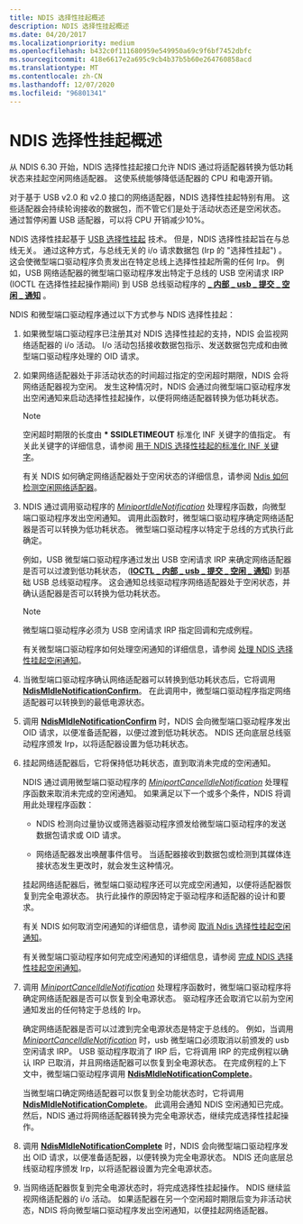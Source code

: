 ```yaml
---
title: NDIS 选择性挂起概述
description: NDIS 选择性挂起概述
ms.date: 04/20/2017
ms.localizationpriority: medium
ms.openlocfilehash: b432c0f111680959e549950a69c9f6bf7452dbfc
ms.sourcegitcommit: 418e6617e2a695c9cb4b37b5b60e264760858acd
ms.translationtype: MT
ms.contentlocale: zh-CN
ms.lasthandoff: 12/07/2020
ms.locfileid: "96801341"
---
```

# <a name="overview-of-ndis-selective-suspend"></a>NDIS 选择性挂起概述


从 NDIS 6.30 开始，NDIS 选择性挂起接口允许 NDIS 通过将适配器转换为低功耗状态来挂起空闲网络适配器。 这使系统能够降低适配器的 CPU 和电源开销。

对于基于 USB v2.0 和 v2.0 接口的网络适配器，NDIS 选择性挂起特别有用。 这些适配器会持续轮询接收的数据包，而不管它们是处于活动状态还是空闲状态。 通过暂停闲置 USB 适配器，可以将 CPU 开销减少10%。

NDIS 选择性挂起基于 [USB 选择性挂起](../usbcon/usb-selective-suspend.md) 技术。 但是，NDIS 选择性挂起旨在与总线无关。 通过这种方式，与总线无关的 i/o 请求数据包 (Irp 的 "选择性挂起") 。 这会使微型端口驱动程序负责发出在特定总线上选择性挂起所需的任何 Irp。 例如，USB 网络适配器的微型端口驱动程序发出特定于总线的 USB 空闲请求 IRP (IOCTL 在选择性挂起操作期间) 到 USB 总线驱动程序的 [**\_ 内部 \_ usb \_ 提交 \_ 空闲 \_ 通知**](/windows-hardware/drivers/ddi/usbioctl/ni-usbioctl-ioctl_internal_usb_submit_idle_notification) 。

NDIS 和微型端口驱动程序通过以下方式参与 NDIS 选择性挂起：

1.  如果微型端口驱动程序已注册其对 NDIS 选择性挂起的支持，NDIS 会监视网络适配器的 i/o 活动。 I/o 活动包括接收数据包指示、发送数据包完成和由微型端口驱动程序处理的 OID 请求。

2.  如果网络适配器处于非活动状态的时间超过指定的空闲超时期限，NDIS 会将网络适配器视为空闲。 发生这种情况时，NDIS 会通过向微型端口驱动程序发出空闲通知来启动选择性挂起操作，以便将网络适配器转换为低功耗状态。

    > [!NOTE]
    > 空闲超时期限的长度由 **\* SSIDLETIMEOUT** 标准化 INF 关键字的值指定。 有关此关键字的详细信息，请参阅 [用于 NDIS 选择性挂起的标准化 INF 关键字](standardized-inf-keywords-for-ndis-selective-suspend.md)。     

    有关 NDIS 如何确定网络适配器处于空闲状态的详细信息，请参阅 [Ndis 如何检测空闲网络适配器](how-ndis-detects-idle-network-adapters.md)。

3.  NDIS 通过调用驱动程序的 [*MiniportIdleNotification*](/windows-hardware/drivers/ddi/ndis/nc-ndis-miniport_idle_notification) 处理程序函数，向微型端口驱动程序发出空闲通知。 调用此函数时，微型端口驱动程序确定网络适配器是否可以转换为低功耗状态。 微型端口驱动程序以特定于总线的方式执行此确定。

    例如，USB 微型端口驱动程序通过发出 USB 空闲请求 IRP 来确定网络适配器是否可以过渡到低功耗状态， ([**IOCTL \_ 内部 \_ usb \_ 提交 \_ 空闲 \_ 通知**](/windows-hardware/drivers/ddi/usbioctl/ni-usbioctl-ioctl_internal_usb_submit_idle_notification)) 到基础 USB 总线驱动程序。 这会通知总线驱动程序网络适配器处于空闲状态，并确认适配器是否可以转换为低功耗状态。
    
    > [!NOTE]
    > 微型端口驱动程序必须为 USB 空闲请求 IRP 指定回调和完成例程。
    
    有关微型端口驱动程序如何处理空闲通知的详细信息，请参阅 [处理 NDIS 选择性挂起空闲通知](handling-the-ndis-selective-suspend-idle-notification.md)。

4.  当微型端口驱动程序确认网络适配器可以转换到低功耗状态后，它将调用 [**NdisMIdleNotificationConfirm**](/windows-hardware/drivers/ddi/ndis/nf-ndis-ndismidlenotificationconfirm)。 在此调用中，微型端口驱动程序指定网络适配器可以转换到的最低电源状态。

5.  调用 [**NdisMIdleNotificationConfirm**](/windows-hardware/drivers/ddi/ndis/nf-ndis-ndismidlenotificationconfirm) 时，NDIS 会向微型端口驱动程序发出 OID 请求，以便准备适配器，以便过渡到低功耗状态。 NDIS 还向底层总线驱动程序颁发 Irp，以将适配器设置为低功耗状态。

6.  挂起网络适配器后，它将保持低功耗状态，直到取消未完成的空闲通知。

    NDIS 通过调用微型端口驱动程序的 [*MiniportCancelIdleNotification*](/windows-hardware/drivers/ddi/ndis/nc-ndis-miniport_cancel_idle_notification) 处理程序函数来取消未完成的空闲通知。 如果满足以下一个或多个条件，NDIS 将调用此处理程序函数：

    -   NDIS 检测向过量协议或筛选器驱动程序颁发给微型端口驱动程序的发送数据包请求或 OID 请求。

    -   网络适配器发出唤醒事件信号。 当适配器接收到数据包或检测到其媒体连接状态发生更改时，就会发生这种情况。

    挂起网络适配器后，微型端口驱动程序还可以完成空闲通知，以便将适配器恢复到完全电源状态。 执行此操作的原因特定于驱动程序和适配器的设计和要求。

    有关 NDIS 如何取消空闲通知的详细信息，请参阅 [取消 Ndis 选择性挂起空闲通知](canceling-the-ndis-selective-suspend-idle-notification.md)。

    有关微型端口驱动程序如何完成空闲通知的详细信息，请参阅 [完成 NDIS 选择性挂起空闲通知](completing-the-ndis-selective-suspend-idle-notification.md)。

7.  调用 [*MiniportCancelIdleNotification*](/windows-hardware/drivers/ddi/ndis/nc-ndis-miniport_cancel_idle_notification) 处理程序函数时，微型端口驱动程序将确定网络适配器是否可以恢复到全电源状态。 驱动程序还会取消它以前为空闲通知发出的任何特定于总线的 Irp。

    确定网络适配器是否可以过渡到完全电源状态是特定于总线的。 例如，当调用 [*MiniportCancelIdleNotification*](/windows-hardware/drivers/ddi/ndis/nc-ndis-miniport_cancel_idle_notification) 时，usb 微型端口必须取消以前颁发的 usb 空闲请求 IRP。 USB 驱动程序取消了 IRP 后，它将调用 IRP 的完成例程以确认 IRP 已取消，并且网络适配器可以恢复到全电源状态。 在完成例程的上下文中，微型端口驱动程序调用 [**NdisMIdleNotificationComplete**](/windows-hardware/drivers/ddi/ndis/nf-ndis-ndismidlenotificationcomplete)。

    当微型端口确定网络适配器可以恢复到全功能状态时，它将调用 [**NdisMIdleNotificationComplete**](/windows-hardware/drivers/ddi/ndis/nf-ndis-ndismidlenotificationcomplete)。 此调用会通知 NDIS 空闲通知已完成。 然后，NDIS 通过将网络适配器转换为完全电源状态，继续完成选择性挂起操作。

8.  调用 [**NdisMIdleNotificationComplete**](/windows-hardware/drivers/ddi/ndis/nf-ndis-ndismidlenotificationcomplete) 时，NDIS 会向微型端口驱动程序发出 OID 请求，以便准备适配器，以便转换为完全电源状态。 NDIS 还向底层总线驱动程序颁发 Irp，以将适配器设置为完全电源状态。

9.  当网络适配器恢复到完全电源状态时，将完成选择性挂起操作。 NDIS 继续监视网络适配器的 i/o 活动。 如果适配器在另一个空闲超时期限后变为非活动状态，NDIS 将向微型端口驱动程序发出空闲通知，以便挂起网络适配器。
